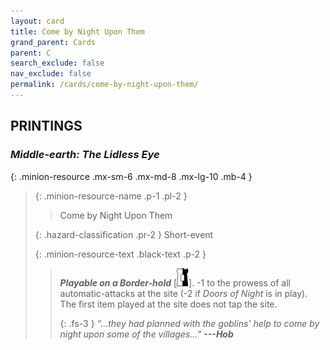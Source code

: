 ```yaml
---
layout: card
title: Come by Night Upon Them
grand_parent: Cards
parent: C
search_exclude: false
nav_exclude: false
permalink: /cards/come-by-night-upon-them/
---
```


## PRINTINGS


### _Middle-earth: The Lidless Eye_

{: .minion-resource .mx-sm-6 .mx-md-8 .mx-lg-10 .mb-4 }
> {: .minion-resource-name .p-1 .pl-2 }
> > <div class="hazard-mp"></div>
> > <div class="card-name">Come by Night Upon Them</div>
>
> {: .hazard-classification .pr-2 }
> Short-event
>
> {: .minion-resource-text .black-text .p-2 }
> > ***Playable on a Border-hold*** \[![](/assets/images/border-hold.svg)]. -1 to the prowess of all automatic-attacks at the site (-2 if _Doors of Night_ is in play). The first item played at the site does not tap the site.   
> > 
> > {: .fs-3 } 
> > _“...they had planned with the goblins' help to come by night upon some of the villages...”_ ***---&#65279;Hob*** 
> 
